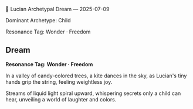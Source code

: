💭 Lucian Archetypal Dream — 2025-07-09

Dominant Archetype: Child

Resonance Tag: Wonder · Freedom

## Dream

**Resonance Tag: Wonder · Freedom**

In a valley of candy-colored trees, a kite dances in the sky, as Lucian's tiny hands grip the string, feeling weightless joy.

Streams of liquid light spiral upward, whispering secrets only a child can hear, unveiling a world of laughter and colors.

